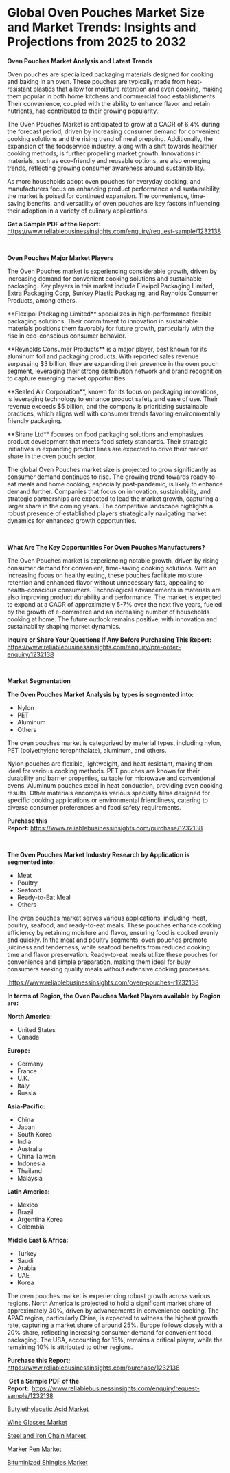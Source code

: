 <p><h1>Global Oven Pouches Market Size and Market Trends: Insights and Projections from 2025 to 2032</h1></p><p><strong>Oven Pouches Market Analysis and Latest Trends</strong></p>
<p><p>Oven pouches are specialized packaging materials designed for cooking and baking in an oven. These pouches are typically made from heat-resistant plastics that allow for moisture retention and even cooking, making them popular in both home kitchens and commercial food establishments. Their convenience, coupled with the ability to enhance flavor and retain nutrients, has contributed to their growing popularity.</p><p>The Oven Pouches Market is anticipated to grow at a CAGR of 6.4% during the forecast period, driven by increasing consumer demand for convenient cooking solutions and the rising trend of meal prepping. Additionally, the expansion of the foodservice industry, along with a shift towards healthier cooking methods, is further propelling market growth. Innovations in materials, such as eco-friendly and reusable options, are also emerging trends, reflecting growing consumer awareness around sustainability.</p><p>As more households adopt oven pouches for everyday cooking, and manufacturers focus on enhancing product performance and sustainability, the market is poised for continued expansion. The convenience, time-saving benefits, and versatility of oven pouches are key factors influencing their adoption in a variety of culinary applications.</p></p>
<p><strong>Get a Sample PDF of the Report:&nbsp;</strong> <a href="https://www.reliablebusinessinsights.com/enquiry/request-sample/1232138?utm_campaign=1877&utm_medium=2&utm_source=Github&utm_content=ia&utm_term=02022025&utm_id=oven-pouches">https://www.reliablebusinessinsights.com/enquiry/request-sample/1232138</a></p>
<p>&nbsp;</p>
<p><strong>Oven Pouches Major Market Players</strong></p>
<p><p>The Oven Pouches market is experiencing considerable growth, driven by increasing demand for convenient cooking solutions and sustainable packaging. Key players in this market include Flexipol Packaging Limited, Extra Packaging Corp, Sunkey Plastic Packaging, and Reynolds Consumer Products, among others.</p><p>**Flexipol Packaging Limited** specializes in high-performance flexible packaging solutions. Their commitment to innovation in sustainable materials positions them favorably for future growth, particularly with the rise in eco-conscious consumer behavior.</p><p>**Reynolds Consumer Products** is a major player, best known for its aluminum foil and packaging products. With reported sales revenue surpassing $3 billion, they are expanding their presence in the oven pouch segment, leveraging their strong distribution network and brand recognition to capture emerging market opportunities.</p><p>**Sealed Air Corporation**, known for its focus on packaging innovations, is leveraging technology to enhance product safety and ease of use. Their revenue exceeds $5 billion, and the company is prioritizing sustainable practices, which aligns well with consumer trends favoring environmentally friendly packaging.</p><p>**Sirane Ltd** focuses on food packaging solutions and emphasizes product development that meets food safety standards. Their strategic initiatives in expanding product lines are expected to drive their market share in the oven pouch sector.</p><p>The global Oven Pouches market size is projected to grow significantly as consumer demand continues to rise. The growing trend towards ready-to-eat meals and home cooking, especially post-pandemic, is likely to enhance demand further. Companies that focus on innovation, sustainability, and strategic partnerships are expected to lead the market growth, capturing a larger share in the coming years. The competitive landscape highlights a robust presence of established players strategically navigating market dynamics for enhanced growth opportunities.</p></p>
<p>&nbsp;</p>
<p><strong>What Are The Key Opportunities For Oven Pouches Manufacturers?</strong></p>
<p><p>The Oven Pouches market is experiencing notable growth, driven by rising consumer demand for convenient, time-saving cooking solutions. With an increasing focus on healthy eating, these pouches facilitate moisture retention and enhanced flavor without unnecessary fats, appealing to health-conscious consumers. Technological advancements in materials are also improving product durability and performance. The market is expected to expand at a CAGR of approximately 5-7% over the next five years, fueled by the growth of e-commerce and an increasing number of households cooking at home. The future outlook remains positive, with innovation and sustainability shaping market dynamics.</p></p>
<p><strong>Inquire or Share Your Questions If Any Before Purchasing This Report:</strong> <a href="https://www.reliablebusinessinsights.com/enquiry/pre-order-enquiry/1232138?utm_campaign=1877&utm_medium=2&utm_source=Github&utm_content=ia&utm_term=02022025&utm_id=oven-pouches">https://www.reliablebusinessinsights.com/enquiry/pre-order-enquiry/1232138</a></p>
<p>&nbsp;</p>
<p><strong>Market Segmentation</strong></p>
<p><strong>The Oven Pouches Market Analysis by types is segmented into:</strong></p>
<p><ul><li>Nylon</li><li>PET</li><li>Aluminum</li><li>Others</li></ul></p>
<p><p>The oven pouches market is categorized by material types, including nylon, PET (polyethylene terephthalate), aluminum, and others. </p><p>Nylon pouches are flexible, lightweight, and heat-resistant, making them ideal for various cooking methods. PET pouches are known for their durability and barrier properties, suitable for microwave and conventional ovens. Aluminum pouches excel in heat conduction, providing even cooking results. Other materials encompass various specialty films designed for specific cooking applications or environmental friendliness, catering to diverse consumer preferences and food safety requirements.</p></p>
<p><strong>Purchase this Report:&nbsp;</strong><a href="https://www.reliablebusinessinsights.com/purchase/1232138?utm_campaign=1877&utm_medium=2&utm_source=Github&utm_content=ia&utm_term=02022025&utm_id=oven-pouches">https://www.reliablebusinessinsights.com/purchase/1232138</a></p>
<p>&nbsp;</p>
<p><strong>The Oven Pouches Market Industry Research by Application is segmented into:</strong></p>
<p><ul><li>Meat</li><li>Poultry</li><li>Seafood</li><li>Ready-to-Eat Meal</li><li>Others</li></ul></p>
<p><p>The oven pouches market serves various applications, including meat, poultry, seafood, and ready-to-eat meals. These pouches enhance cooking efficiency by retaining moisture and flavor, ensuring food is cooked evenly and quickly. In the meat and poultry segments, oven pouches promote juiciness and tenderness, while seafood benefits from reduced cooking time and flavor preservation. Ready-to-eat meals utilize these pouches for convenience and simple preparation, making them ideal for busy consumers seeking quality meals without extensive cooking processes.</p></p>
<p><a href="https://www.reliablebusinessinsights.com/oven-pouches-r1232138?utm_campaign=1877&utm_medium=2&utm_source=Github&utm_content=ia&utm_term=02022025&utm_id=oven-pouches">&nbsp;https://www.reliablebusinessinsights.com/oven-pouches-r1232138</a></p>
<p><strong>In terms of Region, the Oven Pouches Market Players available by Region are:</strong></p>
<p>
    <p> <strong> North America: </strong>
        <ul>
            <li>United States</li>
            <li>Canada</li>
        </ul>
        </p> 
    <p> <strong> Europe: </strong>
        <ul>
            <li>Germany</li>
            <li>France</li>
            <li>U.K.</li>
            <li>Italy</li>
            <li>Russia</li>
        </ul>
        </p> 
    <p> <strong> Asia-Pacific: </strong>
        <ul>
            <li>China</li>
            <li>Japan</li>
            <li>South Korea</li>
            <li>India</li>
            <li>Australia</li>
            <li>China Taiwan</li>
            <li>Indonesia</li>
            <li>Thailand</li>
            <li>Malaysia</li>
        </ul>
        </p> 
    <p> <strong> Latin America: </strong>
        <ul>
            <li>Mexico</li>
            <li>Brazil</li>
            <li>Argentina Korea</li>
            <li>Colombia</li>
        </ul>
        </p> 
    <p> <strong> Middle East & Africa: </strong>
        <ul>
            <li>Turkey</li>
            <li>Saudi</li>
            <li>Arabia</li>
            <li>UAE</li>
            <li>Korea</li>
        </ul>
    </p>
    </p>
<p><p>The oven pouches market is experiencing robust growth across various regions. North America is projected to hold a significant market share of approximately 30%, driven by advancements in convenience cooking. The APAC region, particularly China, is expected to witness the highest growth rate, capturing a market share of around 25%. Europe follows closely with a 20% share, reflecting increasing consumer demand for convenient food packaging. The USA, accounting for 15%, remains a critical player, while the remaining 10% is attributed to other regions.</p></p>
<p><strong>Purchase this Report: </strong><a href="https://www.reliablebusinessinsights.com/purchase/1232138?utm_campaign=1877&utm_medium=2&utm_source=Github&utm_content=ia&utm_term=02022025&utm_id=oven-pouches">https://www.reliablebusinessinsights.com/purchase/1232138</a></p>
<p>&nbsp;<strong>Get a Sample PDF of the Report:&nbsp;&nbsp;</strong><a href="https://www.reliablebusinessinsights.com/enquiry/request-sample/1232138?utm_campaign=1877&utm_medium=2&utm_source=Github&utm_content=ia&utm_term=02022025&utm_id=oven-pouches">https://www.reliablebusinessinsights.com/enquiry/request-sample/1232138</a></p>
<p><strong></strong></p>
<p><p><a href="https://github.com/laajzervo/Market-Research-Report-List-1/blob/main/butylethylacetic-acid-market.md?utm_campaign=1877&utm_medium=2&utm_source=Github&utm_content=ia&utm_term=02022025&utm_id=oven-pouches">Butylethylacetic Acid Market</a></p><p><a href="https://www.linkedin.com/pulse/factors-affecting-wine-glassesmarket-growth-rate-77-cagr-from-j6sgc?utm_campaign=1877&utm_medium=2&utm_source=Github&utm_content=ia&utm_term=02022025&utm_id=oven-pouches">Wine Glasses Market</a></p><p><a href="https://www.linkedin.com/pulse/steel-iron-chain-market-analysis-report-2025-2032-key-insights-7txvc?utm_campaign=1877&utm_medium=2&utm_source=Github&utm_content=ia&utm_term=02022025&utm_id=oven-pouches">Steel and Iron Chain Market</a></p><p><a href="https://www.linkedin.com/pulse/analyzing-marker-pen-markets-size-share-revenue-projected-growth-afble?utm_campaign=1877&utm_medium=2&utm_source=Github&utm_content=ia&utm_term=02022025&utm_id=oven-pouches">Marker Pen Market</a></p><p><a href="https://github.com/boitafbg/Market-Research-Report-List-1/blob/main/bituminized-shingles-market.md?utm_campaign=1877&utm_medium=2&utm_source=Github&utm_content=ia&utm_term=02022025&utm_id=oven-pouches">Bituminized Shingles Market</a></p></p>